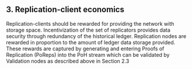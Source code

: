 ## 3. Replication-client economics

Replication-clients should be rewarded for providing the network with storage space. Incentivization of the set of replicators provides data security through redundancy of the historical ledger. Replication nodes are rewarded in proportion to the amount of ledger data storage provided. These rewards are captured by generating and entering Proofs of Replication (PoReps) into the PoH stream which can be validated by Validation nodes as described above in Section 2.3
